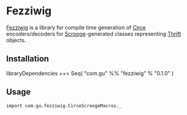 Fezziwig
========

[Fezziwig](https://en.wikipedia.org/wiki/Mr._Fezziwig) is a library for compile time generation of [Circe](https://github.com/circe/circe) encoders/decoders for [Scrooge](https://twitter.github.io/scrooge/)-generated classes representing [Thrift](http://thrift.apache.org/) objects.

Installation
------------
libraryDependencies ++= Seq(
  "com.gu" %% "fezziwig" % "0.1.0"
)

Usage
-----
```
import com.gu.fezziwig.CirceScroogeMacros._
``` 
